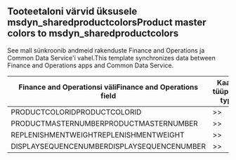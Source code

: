 ## <a name="product-master-colors-to-msdyn_sharedproductcolors"></a><span data-ttu-id="34ae5-101">Tooteetaloni värvid üksusele msdyn_sharedproductcolors</span><span class="sxs-lookup"><span data-stu-id="34ae5-101">Product master colors to msdyn_sharedproductcolors</span></span>

<span data-ttu-id="34ae5-102">See mall sünkroonib andmeid rakenduste Finance and Operations ja Common Data Service'i vahel.</span><span class="sxs-lookup"><span data-stu-id="34ae5-102">This template synchronizes data between Finance and Operations apps and Common Data Service.</span></span>

<span data-ttu-id="34ae5-103">Finance and Operationsi väli</span><span class="sxs-lookup"><span data-stu-id="34ae5-103">Finance and Operations field</span></span> | <span data-ttu-id="34ae5-104">Kaardi tüüp</span><span class="sxs-lookup"><span data-stu-id="34ae5-104">Map type</span></span> | <span data-ttu-id="34ae5-105">Muu Dynamics 365 väli</span><span class="sxs-lookup"><span data-stu-id="34ae5-105">Other Dynamics 365 field</span></span> | <span data-ttu-id="34ae5-106">Vaikeväärtus</span><span class="sxs-lookup"><span data-stu-id="34ae5-106">Default value</span></span>
---|---|---|---
<span data-ttu-id="34ae5-107">PRODUCTCOLORID</span><span class="sxs-lookup"><span data-stu-id="34ae5-107">PRODUCTCOLORID</span></span> | >> | <span data-ttu-id="34ae5-108">msdyn_productcolor.msdyn_productcolorname</span><span class="sxs-lookup"><span data-stu-id="34ae5-108">msdyn_productcolor.msdyn_productcolorname</span></span> | 
<span data-ttu-id="34ae5-109">PRODUCTMASTERNUMBER</span><span class="sxs-lookup"><span data-stu-id="34ae5-109">PRODUCTMASTERNUMBER</span></span> | >> | <span data-ttu-id="34ae5-110">msdyn_globalproduct.msdyn_productnumber</span><span class="sxs-lookup"><span data-stu-id="34ae5-110">msdyn_globalproduct.msdyn_productnumber</span></span> | 
<span data-ttu-id="34ae5-111">REPLENISHMENTWEIGHT</span><span class="sxs-lookup"><span data-stu-id="34ae5-111">REPLENISHMENTWEIGHT</span></span> | >> | <span data-ttu-id="34ae5-112">msdyn_replenishmentweight</span><span class="sxs-lookup"><span data-stu-id="34ae5-112">msdyn_replenishmentweight</span></span> | 
<span data-ttu-id="34ae5-113">DISPLAYSEQUENCENUMBER</span><span class="sxs-lookup"><span data-stu-id="34ae5-113">DISPLAYSEQUENCENUMBER</span></span> | >> | <span data-ttu-id="34ae5-114">msdyn_displaysequencenumber</span><span class="sxs-lookup"><span data-stu-id="34ae5-114">msdyn_displaysequencenumber</span></span> | 
